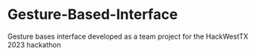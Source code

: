 # Gesture-Based-Interface
Gesture bases interface developed as a team project for the HackWestTX 2023 hackathon

